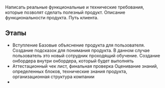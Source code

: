 Написать реальные функциональные и технические требования, которые позволят сделать полезный продукт. Описание функциональности продукта. Путь клиента.
## Этапы
* Вступление
  Базовые объяснение продукта для пользователя. Создание подсказок для понимания продукта. В данном случае пользователь это новый сотрудник проходящий обучение. Создание онбордера внутри онбордера, который будет выполнять
* Аттестационный чек лист, финальная проверка
Оценивание знаний, определенных блоков, технические знания продукта, организационная структура компании
* 